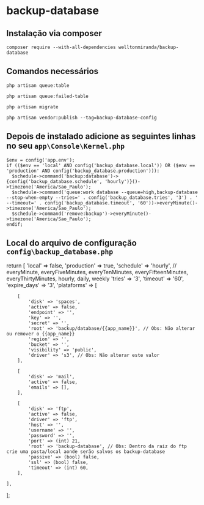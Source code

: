 # backup-database
## Instalação via composer
~~~
composer require --with-all-dependencies welltonmiranda/backup-database
~~~
## Comandos necessários
~~~
php artisan queue:table
~~~
~~~
php artisan queue:failed-table
~~~
~~~
php artisan migrate
~~~
~~~
php artisan vendor:publish --tag=backup-database-config
~~~
## Depois de instalado adicione as seguintes linhas no seu <code>app\Console\Kernel.php</code>
~~~
$env = config('app.env');
if (($env == 'local' AND config('backup_database.local')) OR ($env == 'production' AND config('backup_database.production'))):
  $schedule->command('backup:database')->{config('backup_database.schedule', 'hourly')}()->timezone('America/Sao_Paulo');
  $schedule->command('queue:work database --queue=high,backup-database --stop-when-empty --tries=' . config('backup_database.tries', '3') . ' --timeout=' . config('backup_database.timeout', '60'))->everyMinute()->timezone('America/Sao_Paulo');
  $schedule->command('remove:backup')->everyMinute()->timezone('America/Sao_Paulo');
endif;
~~~
## Local do arquivo de configuração <code>config\backup_database.php</code>

return [
	'local' => false,
	'production' => true,
	'schedule' => 'hourly', // everyMinute, everyFiveMinutes, everyTenMinutes, everyFifteenMinutes, everyThirtyMinutes, hourly, daily, weekly
	'tries' => '3',
	'timeout' => '60',
	'expire_days' => '3',
	'plataforms' => [

		[
			'disk' => 'spaces',
			'active' => false,
			'endpoint' => '',
			'key' => '',
			'secret' => '',
			'root' => 'backup/database/{{app_name}}', // Obs: Não alterar ou remover o {{app_name}}
			'region' => '',
			'bucket' => '',
			'visibility' => 'public',
			'driver' => 's3', // Obs: Não alterar este valor
		],

		[
			'disk' => 'mail',
			'active' => false,
			'emails' => [],
		],

		[
			'disk' => 'ftp',
			'active' => false,
			'driver' => 'ftp',
			'host' => '',
			'username' => '',
			'password' => '',
			'port' => (int) 21,
			'root' => 'backup-database', // Obs: Dentro da raiz do ftp crie uma pasta/local aonde serão salvos os backup-database
			'passive' => (bool) false,
			'ssl' => (bool) false,
			'timeout' => (int) 60,
		],

	],
];